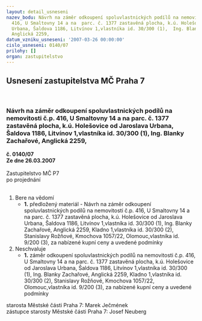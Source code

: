 ```yaml
---
layout: detail_usneseni
nazev_bodu: Návrh na záměr odkoupení spoluvlastnických podílů na nemovitosti č.p.
  416, U Smaltovny 14 a na  parc. č. 1377 zastavěná plocha, k.ú. Holešovice od  Jaroslava
  Urbana, Šaldova 1186, Litvínov 1,vlastníka id. 30/300 (1),  Ing. Blanky Zachařové,
  Anglická 2259,
datum_vzniku_usneseni: '2007-03-26 00:00:00'
cislo_usneseni: 0140/07
prilohy: []
organ: zastupitelstvo
---
```

<div id="ucUsn_pList" class="usn">
	<span><h2>Usnesení zastupitelstva MČ Praha 7 </h2>
<br></span><div class="standBody">
<span><h3>Návrh na záměr odkoupení spoluvlastnických podílů na nemovitosti č.p. 416, U Smaltovny 14 a na  parc. č. 1377 zastavěná plocha, k.ú. Holešovice od  Jaroslava Urbana, Šaldova 1186, Litvínov 1,vlastníka id. 30/300 (1),  Ing. Blanky Zachařové, Anglická 2259,</h3></span><div class="center">
		<strong>č. 0140/07</strong><br>
	</div>
<div class="center">
		<strong>Ze dne 26.03.2007</strong><br><br>
	</div>Zastupitelstvo MČ P7<br> po projednání<br><br><ol>
<li>Bere na vědomí<ul><li>
<strong>1.</strong> předložený materiál - Návrh na záměr odkoupení spoluvlastnických podílů na nemovitosti č.p. 416, U Smaltovny 14 a na  parc. č. 1377 zastavěná plocha, k.ú. Holešovice od  Jaroslava Urbana, Šaldova 1186, Litvínov 1,vlastníka id. 30/300 (1),  Ing. Blanky Zachařové, Anglická 2259, Kladno 1,vlastníka id. 30/300 (2), Stanislavy Rožňové, Kmochova 1057/22, Olomouc,vlastníka id. 9/200 (3), za nabízené kupní ceny a uvedené podmínky  </li></ul>
</li>
<li>Neschvaluje<ul><li>
<strong>1.</strong> záměr odkoupení spoluvlastnických podílů na nemovitosti č.p. 416, U Smaltovny 14 a na  parc. č. 1377 zastavěná plocha, k.ú. Holešovice od  Jaroslava Urbana, Šaldova 1186, Litvínov 1,vlastníka id. 30/300 (1),  Ing. Blanky Zachařové, Anglická 2259, Kladno 1,vlastníka id. 30/300 (2), Stanislavy Rožňové, Kmochova 1057/22, Olomouc,vlastníka id. 9/200 (3), za nabízené kupní ceny a uvedené podmínky  </li></ul>
</li>
</ol>starosta Městské části Praha 7: Marek Ječmének<br>zástupce starosty Městské části Praha 7: Josef Neuberg
</div>
</div>